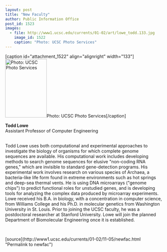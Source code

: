 ```yaml
---
layout: post
title: "New Faculty"
author: Public Information Office
post_id: 1523
images:
  - file: http://www1.ucsc.edu/currents/01-02/art/lowe_todd.133.jpg
    image_id: 1522
    caption: "Photo: UCSC Photo Services"
---
```


[caption id="attachment_1522" align="alignright" width="133"]<a href="http://localhost/mysite/wp-content/uploads/2001/11/lowe_todd.133.jpg"><img class="size-full wp-image-1522" src="http://localhost/mysite/wp-content/uploads/2001/11/lowe_todd.133.jpg" alt="Photo: UCSC Photo Services" width="133" height="188" /></a>Photo: UCSC Photo Services[/caption]
<p>
  <b>Todd Lowe<br></b>Assistant Professor of Computer Engineering<br>
  <br>
</p>Todd Lowe uses both computational and experimental approaches to investigate the biology of organisms for which complete genome sequences are available. His computational work includes developing methods to search genome sequences for elusive "non-coding RNA genes," which are invisible to standard gene-detection programs. His experimental work involves research on various species of Archaea, a bacteria-like life form found in extreme environments such as hot springs and deep-sea thermal vents. He is using DNA microarrays ("genome chips") to predict functional roles for unstudied genes, and is developing tools for analyzing the complex data produced by microarray experiments. Lowe received his B.A. in biology, with a concentration in computer science, from Williams College and his Ph.D. in molecular genetics from Washington University in St. Louis. Prior to joining the UCSC faculty, he was a postdoctoral researcher at Stanford University. Lowe will join the planned Department of Biomolecular Engineering once it is established.
<p>

  <br>
  </p>
[source](http://www1.ucsc.edu/currents/01-02/11-05/newfac.html "Permalink to newfac")
